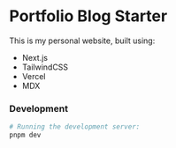 # Portfolio Blog Starter

This is my personal website, built using:

- Next.js
- TailwindCSS
- Vercel
- MDX

### Development

```bash
# Running the development server:
pnpm dev
```
